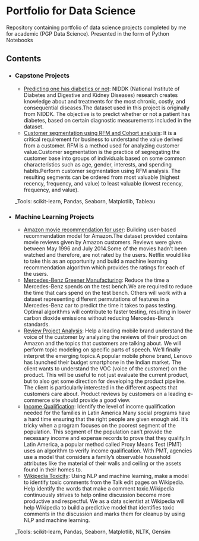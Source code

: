 # Portfolio for Data Science
Repository containing portfolio of data science projects completed by me for academic (PGP Data Science). Presented in the form of Python Notebooks

## Contents

- ### Capstone Projects

	- [Predicting one has diabetics or not](https://github.com/sayarsamanta/Data-Science-Projects/blob/main/Healthcare%20Diabetics/healthcare_pgp_sayar_samanta.ipynb): NIDDK (National Institute of Diabetes and Digestive and Kidney Diseases) research creates knowledge about and treatments for the most chronic, costly, and consequential diseases.The dataset used in this project is originally from NIDDK. The objective is to predict whether or not a patient has diabetes, based on certain diagnostic measurements included in the dataset.
	- [Customer segmentation using RFM and Cohort analysis](https://github.com/sayarsamanta/Data-Science-Projects/blob/main/Retail%20Analysys/retail_sayar_pgp_capstone.ipynb): It is a critical requirement for business to understand the value derived from a customer. RFM is a method used for analyzing customer value.Customer segmentation is the practice of segregating the customer base into groups of individuals based on some common characteristics such as age, gender, interests, and spending habits.Perform customer segmentation using RFM analysis. The resulting segments can be ordered from most valuable (highest recency, frequency, and value) to least valuable (lowest recency, frequency, and value).

	_Tools: scikit-learn, Pandas, Seaborn, Matplotlib, Tableau

- ### Machine Learning Projects
	- [Amazon movie recommendation for user](https://github.com/sayarsamanta/Data-Science-Projects/blob/main/Amazon%20Recommendation/RecommendationExample.ipynb): Building user-based recommendation model for Amazon.The dataset provided contains movie reviews given by Amazon customers. Reviews were given between May 1996 and July 2014.Some of the movies hadn’t been watched and therefore, are not rated by the users. Netflix would like to take this as an opportunity and build a machine learning recommendation algorithm which provides the ratings for each of the users.
 	- [Mercedes-Benz Greener Manufacturing](https://github.com/sayarsamanta/Data-Science-Projects/blob/main/Mercedes%20Benz/Mercedes-Benz%20Greener%20Manufacturing%20Sayar%20Samanta.ipynb): Reduce the time a Mercedes-Benz spends on the test bench.We are required to reduce the time that cars spend on the test bench. Others will work with a dataset representing different permutations of features in a Mercedes-Benz car to predict the time it takes to pass testing. Optimal algorithms will contribute to faster testing, resulting in lower carbon dioxide emissions without reducing Mercedes-Benz’s standards.
 	- [Review Project Analysis](https://github.com/sayarsamanta/Data-Science-Projects/blob/main/Review%20Project%20Analysis/K8ReviewLDA_Sayar_Samanta.ipynb):
Help a leading mobile brand understand the voice of the customer by analyzing the reviews of their product on Amazon and the topics that customers are talking about. We will perform topic modeling on specific parts of speech. We’ll finally interpret the emerging topics.A popular mobile phone brand, Lenovo has launched their budget smartphone in the Indian market. The client wants to understand the VOC (voice of the customer) on the product. This will be useful to not just evaluate the current product, but to also get some direction for developing the product pipeline. The client is particularly interested in the different aspects that customers care about. Product reviews by customers on a leading e-commerce site should provide a good view.
	- [Income Qualification](https://github.com/sayarsamanta/Data-Science-Projects/blob/main/Income%20Qualification/Income_Qualification_Sayar_Samanta_2.ipynb):
Identify the level of income qualification needed for the families in Latin America.Many social programs have a hard time ensuring that the right people are given enough aid. It’s tricky when a program focuses on the poorest segment of the population. This segment of the population can’t provide the necessary income and expense records to prove that they qualify.In Latin America, a popular method called Proxy Means Test (PMT) uses an algorithm to verify income qualification. With PMT, agencies use a model that considers a family’s observable household attributes like the material of their walls and ceiling or the assets found in their homes to.
	- [Wikipedia Toxicity](https://github.com/sayarsamanta/Data-Science-Projects/blob/main/Wikipedia%20Toxicity/wikipedia_toxic_comments.ipynb):
Using NLP and machine learning, make a model to identify toxic comments from the Talk edit pages on Wikipedia. Help identify the words that make a comment toxic.Wikipedia continuously strives to help online discussion become more productive and respectful. We as a data scientist at Wikipedia will help Wikipedia to build a predictive model that identifies toxic comments in the discussion and marks them for cleanup by using NLP and machine learning.


	_Tools: scikit-learn, Pandas, Seaborn, Matplotlib, NLTK, Gensim
